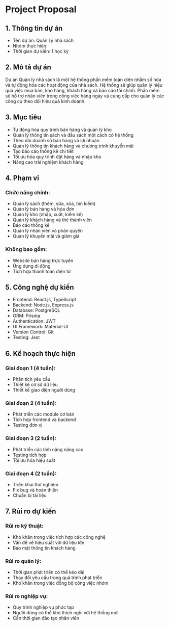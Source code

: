 # Project Proposal

## 1. Thông tin dự án
- Tên dự án: Quản Lý nhà sách
- Nhóm thực hiện:
- Thời gian dự kiến: 1 học kỳ

## 2. Mô tả dự án
Dự án Quản lý nhà sách là một hệ thống phần mềm toàn diện nhằm số hóa và tự động hóa các hoạt động của nhà sách. Hệ thống sẽ giúp quản lý hiệu quả việc mua bán, kho hàng, khách hàng và báo cáo tài chính. Phần mềm sẽ hỗ trợ nhân viên trong công việc hàng ngày và cung cấp cho quản lý các công cụ theo dõi hiệu quả kinh doanh.

## 3. Mục tiêu
- Tự động hóa quy trình bán hàng và quản lý kho
- Quản lý thông tin sách và đầu sách một cách có hệ thống
- Theo dõi doanh số bán hàng và lợi nhuận
- Quản lý thông tin khách hàng và chương trình khuyến mãi
- Tạo báo cáo thống kê chi tiết
- Tối ưu hóa quy trình đặt hàng và nhập kho
- Nâng cao trải nghiệm khách hàng

## 4. Phạm vi
### Chức năng chính:
- Quản lý sách (thêm, sửa, xóa, tìm kiếm)
- Quản lý bán hàng và hóa đơn
- Quản lý kho (nhập, xuất, kiểm kê)
- Quản lý khách hàng và thẻ thành viên
- Báo cáo thống kê
- Quản lý nhân viên và phân quyền
- Quản lý khuyến mãi và giảm giá

### Không bao gồm:
- Website bán hàng trực tuyến
- Ứng dụng di động
- Tích hợp thanh toán điện tử

## 5. Công nghệ dự kiến
- Frontend: React.js, TypeScript
- Backend: Node.js, Express.js
- Database: PostgreSQL
- ORM: Prisma
- Authentication: JWT
- UI Framework: Material-UI
- Version Control: Git
- Testing: Jest

## 6. Kế hoạch thực hiện
### Giai đoạn 1 (4 tuần):
- Phân tích yêu cầu
- Thiết kế cơ sở dữ liệu
- Thiết kế giao diện người dùng

### Giai đoạn 2 (4 tuần):
- Phát triển các module cơ bản
- Tích hợp frontend và backend
- Testing đơn vị

### Giai đoạn 3 (2 tuần):
- Phát triển các tính năng nâng cao
- Testing tích hợp
- Tối ưu hóa hiệu suất

### Giai đoạn 4 (2 tuần):
- Triển khai thử nghiệm
- Fix bug và hoàn thiện
- Chuẩn bị tài liệu

## 7. Rủi ro dự kiến
### Rủi ro kỹ thuật:
- Khó khăn trong việc tích hợp các công nghệ
- Vấn đề về hiệu suất với dữ liệu lớn
- Bảo mật thông tin khách hàng

### Rủi ro quản lý:
- Thời gian phát triển có thể kéo dài
- Thay đổi yêu cầu trong quá trình phát triển
- Khó khăn trong việc đồng bộ công việc nhóm

### Rủi ro nghiệp vụ:
- Quy trình nghiệp vụ phức tạp
- Người dùng có thể khó thích nghi với hệ thống mới
- Cần thời gian đào tạo nhân viên

